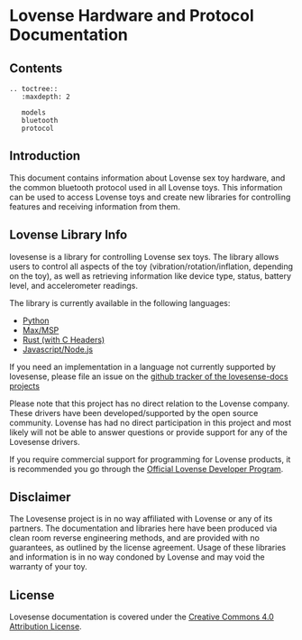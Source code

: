 # Lovense Hardware and Protocol Documentation

## Contents

```eval_rst
.. toctree::
   :maxdepth: 2

   models
   bluetooth
   protocol
 ```
 
## Introduction

This document contains information about Lovense sex toy hardware, and
the common bluetooth protocol used in all Lovense toys. This
information can be used to access Lovense toys and create new
libraries for controlling features and receiving information from
them.

## Lovense Library Info

lovesense is a library for controlling Lovense sex toys. The library
allows users to control all aspects of the toy
(vibration/rotation/inflation, depending on the toy), as well as
retrieving information like device type, status, battery level, and
accelerometer readings.

The library is currently available in the following languages:

-  [Python](http://github.com/metafetish/lovesense-py)
-  [Max/MSP](http://github.com/metafetish/lovesense-max)
-  [Rust (with C Headers)](http://github.com/metafetish/lovesense-rs)
-  [Javascript/Node.js](http://github.com/metafetish/lovesense-js)

If you need an implementation in a language not currently supported by
lovesense, please file an issue on the [github tracker of the
lovesense-docs projects](http://github.com/metafetish/lovesense-docs/issues)

Please note that this project has no direct relation to the Lovense
company. These drivers have been developed/supported by the open source
community. Lovense has had no direct participation in this project and
most likely will not be able to answer questions or provide support for
any of the Lovesense drivers.

If you require commercial support for programming for Lovense products,
it is recommended you go through the [Official Lovense Developer
Program](https://www.lovense.com/sextoys/developer).

## Disclaimer

The Lovesense project is in no way affiliated with Lovense or any of
its partners. The documentation and libraries here have been produced
via clean room reverse engineering methods, and are provided with no
guarantees, as outlined by the license agreement. Usage of these
libraries and information is in no way condoned by Lovense and may
void the warranty of your toy.

## License

Lovesense documentation is covered under
the
[Creative Commons 4.0 Attribution License](https://creativecommons.org/licenses/by/4.0/).
